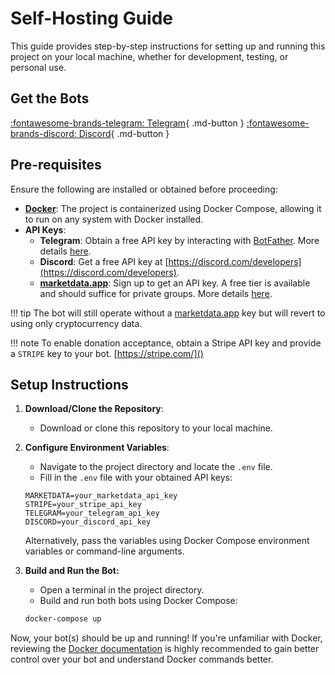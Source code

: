# Self-Hosting Guide

This guide provides step-by-step instructions for setting up and running this project on your local machine, whether for development, testing, or personal use.

## Get the Bots

[:fontawesome-brands-telegram: Telegram](https://t.me/SimpleStockBot){ .md-button } [:fontawesome-brands-discord: Discord](https://discordapp.com/api/oauth2/authorize?client_id=532045200823025666&permissions=36507338752&scope=bot){ .md-button }

## Pre-requisites

Ensure the following are installed or obtained before proceeding:

- **[Docker](https://hub.docker.com/?overlay=onboarding)**: The project is containerized using Docker Compose, allowing it to run on any system with Docker installed.
- **API Keys**:
  - **Telegram**: Obtain a free API key by interacting with [BotFather](https://telegram.me/botfather). More details [here](https://core.telegram.org/bots#3-how-do-i-create-a-bot).
  - **Discord**: Get a free API key at [https://discord.com/developers](https://discord.com/developers).
  - **[marketdata.app](https://dashboard.marketdata.app/marketdata/aff/go/misterbiggs?keyword=web)**: Sign up to get an API key. A free tier is available and should suffice for private groups. More details [here](https://dashboard.marketdata.app/marketdata/aff/go/misterbiggs?keyword=repo).

!!! tip
The bot will still operate without a [marketdata.app](https://dashboard.marketdata.app/marketdata/aff/go/misterbiggs?keyword=repo) key but will revert to using only cryptocurrency data.

!!! note
To enable donation acceptance, obtain a Stripe API key and provide a `STRIPE` key to your bot. [https://stripe.com/]()

## Setup Instructions

1. **Download/Clone the Repository**:
    - Download or clone this repository to your local machine.

2. **Configure Environment Variables**:
    - Navigate to the project directory and locate the `.env` file.
    - Fill in the `.env` file with your obtained API keys:

    ```plaintext
    MARKETDATA=your_marketdata_api_key
    STRIPE=your_stripe_api_key
    TELEGRAM=your_telegram_api_key
    DISCORD=your_discord_api_key
    ```

    Alternatively, pass the variables using Docker Compose environment variables or command-line arguments.

3. **Build and Run the Bot:**
    - Open a terminal in the project directory.
    - Build and run both bots using Docker Compose:

    ```bash
    docker-compose up
    ```

Now, your bot(s) should be up and running! If you're unfamiliar with Docker, reviewing the [Docker documentation](https://docs.docker.com/) is highly recommended to gain better control over your bot and understand Docker commands better.
